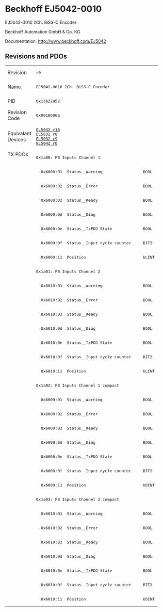 # Beckhoff EJ5042-0010

EJ5042-0010 2Ch. BiSS-C Encoder

Beckhoff Automation GmbH & Co. KG

Documentation: <a href="http://www.beckhoff.com/EJ5042">http://www.beckhoff.com/EJ5042</a>

## Revisions and PDOs
<table>
<tr >
<td class="first">Revision</td>
<td ><pre>r0</pre></td>
</tr>
<tr >
<td class="first">Name</td>
<td ><pre>EJ5042-0010 2Ch. BiSS-C Encoder</pre></td>
</tr>
<tr >
<td class="first">PID</td>
<td ><pre>0x13b22852</pre></td>
</tr>
<tr >
<td class="first">Revision Code</td>
<td ><pre>0x0010000a</pre></td>
</tr>
<tr >
<td class="first">Equivalant Devices</td>
<td ><pre><a href="EL5032">EL5032 r10</a><br/><a href="EL5032">EL5032 r8</a><br/><a href="EL5032">EL5032 r9</a><br/><a href="EL5042">EL5042 r0</a></pre></td>
</tr>
<tr class="txpdo pdosection">
<td class="first" rowspan=32 valign=top>TX PDOs</td>
<td><pre>0x1a00: FB Inputs Channel 1</pre></td>
<td></td>
</tr>
<tr class="txpdo">
<td ><pre>  0x6000:01  Status__Warning                 BOOL</pre></td>
</tr>
<tr class="txpdo">
<td ><pre>  0x6000:02  Status__Error                   BOOL</pre></td>
</tr>
<tr class="txpdo">
<td ><pre>  0x6000:03  Status__Ready                   BOOL</pre></td>
</tr>
<tr class="txpdo">
<td ><pre>  0x6000:0d  Status__Diag                    BOOL</pre></td>
</tr>
<tr class="txpdo">
<td ><pre>  0x6000:0e  Status__TxPDO State             BOOL</pre></td>
</tr>
<tr class="txpdo">
<td ><pre>  0x6000:0f  Status__Input cycle counter     BIT2</pre></td>
</tr>
<tr class="txpdo">
<td ><pre>  0x6000:11  Position                        ULINT</pre></td>
</tr>
<tr class="txpdo pdosection">
<td ><pre>0x1a01: FB Inputs Channel 2</pre></td>
</tr>
<tr class="txpdo">
<td ><pre>  0x6010:01  Status__Warning                 BOOL</pre></td>
</tr>
<tr class="txpdo">
<td ><pre>  0x6010:02  Status__Error                   BOOL</pre></td>
</tr>
<tr class="txpdo">
<td ><pre>  0x6010:03  Status__Ready                   BOOL</pre></td>
</tr>
<tr class="txpdo">
<td ><pre>  0x6010:0d  Status__Diag                    BOOL</pre></td>
</tr>
<tr class="txpdo">
<td ><pre>  0x6010:0e  Status__TxPDO State             BOOL</pre></td>
</tr>
<tr class="txpdo">
<td ><pre>  0x6010:0f  Status__Input cycle counter     BIT2</pre></td>
</tr>
<tr class="txpdo">
<td ><pre>  0x6010:11  Position                        ULINT</pre></td>
</tr>
<tr class="txpdo pdosection">
<td ><pre>0x1a02: FB Inputs Channel 1 compact</pre></td>
</tr>
<tr class="txpdo">
<td ><pre>  0x6000:01  Status__Warning                 BOOL</pre></td>
</tr>
<tr class="txpdo">
<td ><pre>  0x6000:02  Status__Error                   BOOL</pre></td>
</tr>
<tr class="txpdo">
<td ><pre>  0x6000:03  Status__Ready                   BOOL</pre></td>
</tr>
<tr class="txpdo">
<td ><pre>  0x6000:0d  Status__Diag                    BOOL</pre></td>
</tr>
<tr class="txpdo">
<td ><pre>  0x6000:0e  Status__TxPDO State             BOOL</pre></td>
</tr>
<tr class="txpdo">
<td ><pre>  0x6000:0f  Status__Input cycle counter     BIT2</pre></td>
</tr>
<tr class="txpdo">
<td ><pre>  0x6000:11  Position                        UDINT</pre></td>
</tr>
<tr class="txpdo pdosection">
<td ><pre>0x1a03: FB Inputs Channel 2 compact</pre></td>
</tr>
<tr class="txpdo">
<td ><pre>  0x6010:01  Status__Warning                 BOOL</pre></td>
</tr>
<tr class="txpdo">
<td ><pre>  0x6010:02  Status__Error                   BOOL</pre></td>
</tr>
<tr class="txpdo">
<td ><pre>  0x6010:03  Status__Ready                   BOOL</pre></td>
</tr>
<tr class="txpdo">
<td ><pre>  0x6010:0d  Status__Diag                    BOOL</pre></td>
</tr>
<tr class="txpdo">
<td ><pre>  0x6010:0e  Status__TxPDO State             BOOL</pre></td>
</tr>
<tr class="txpdo">
<td ><pre>  0x6010:0f  Status__Input cycle counter     BIT2</pre></td>
</tr>
<tr class="txpdo">
<td ><pre>  0x6010:11  Position                        UDINT</pre></td>
</tr>
</table>
